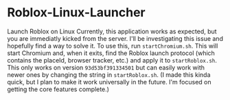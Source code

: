 # Roblox-Linux-Launcher
Launch Roblox on Linux
Currently, this application works as expected, but you are immediatly kicked from the server. I'll be investigating this issue and hopefully find a way to solve it.
To use this, run `startChromium.sh`. This will start Chromium and, when it exits, find the Roblox launch protocol (which contains the placeId, browser tracker, etc.) and apply it to `startRoblox.sh`. This only works on version `93d53bf391334501` but can easily work with newer ones by changing the string in `startRoblox.sh`. (I made this kinda quick, but I plan to make it work universally in the future. I'm focused on getting the core features complete.)
